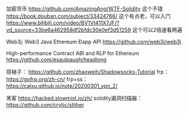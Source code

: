 加密货币
https://github.com/AmazingAng/WTF-Solidity 这个不错
https://book.douban.com/subject/33424766/  这个有点老，可以入门
https://www.bilibili.com/video/BV1Vt411X7JF/?vd_source=33be6a462958df2bfdc30e0ef3d51259  这个可以2倍速看两遍


Web3j: Web3 Java Ethereum Ðapp API 
https://github.com/web3j/web3j

High-performance Contract ABI and RLP for Ethereum 
https://github.com/esaulpaugh/headlong


搭梯子：
https://github.com/zhaoweih/Shadowsocks-Tutorial
frp：
https://gofrp.org/zh-cn/
frp+ss：
https://calxu.github.io/note/20200301_vpn_2/


黑客
https://hacked.slowmist.io/zh/
solidity漏洞扫描器：https://github.com/crytic/slither